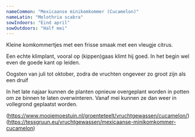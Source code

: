 ```yaml
---
nameCommon: "Mexicaanse minikomkommer (Cucamelon)"
nameLatin: "Melothria scabra"
sowIndoors: "Eind april"
sowOutdoors: "Half mei"
---
```

<p class="plant-content">Kleine komkommertjes met een frisse smaak met een vleugje citrus.</p>

<p class="plant-content">Een echte klimplant, vooral op (kippen)gaas klimt hij goed. In het begin wel even de goede kant op leiden.</p>

<p class="plant-content">Oogsten van juli tot oktober, zodra de vruchten ongeveer zo groot zijn als een druif</p>

<p class="plant-content">In het late najaar kunnen de planten opnieuw overgeplant worden in potten om ze binnen te laten overwinteren. Vanaf mei kunnen ze dan weer in vollegrond geplaatst worden.</p>


(<a>https://www.mooiemoestuin.nl/groenteteelt/vruchtgewassen/cucamelon/</a>)
(<a>https://tessgruun.eu/vruchtgewassen/mexicaanse-minikomkommer-cucamelon</a>)